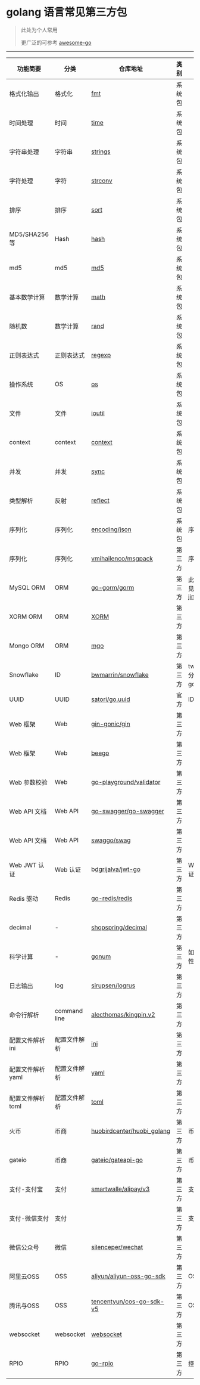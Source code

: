 # golang 语言常见第三方包

> 此处为个人常用
> 
> 更广泛的可参考 [awesome-go](https://github.com/avelino/awesome-go)

---

| 功能简要 | 分类 | 仓库地址 | 类别 | 备注 |
| --- | --- | --- | --- | --- | 
| 格式化输出 | 格式化 | [fmt](https://github.com/golang/go/tree/master/src/fmt) | 系统包 | 
| 时间处理 | 时间 | [time](https://github.com/golang/go/tree/master/src/time) | 系统包 |
| 字符串处理 | 字符串 | [strings](https://github.com/golang/go/tree/master/src/strings) | 系统包 | 
| 字符处理 | 字符 | [strconv](https://github.com/golang/go/tree/master/src/strconv) | 系统包 | 
| 排序 | 排序 | [sort](https://golang.org/pkg/sort/) | 系统包
| MD5/SHA256等 | Hash | [hash](https://github.com/golang/go/tree/master/src/hash) | 系统包 | 
| md5 | md5 | [md5](https://golang.org/pkg/crypto/md5/) | 系统包 | 
| 基本数学计算  | 数学计算 | [math](https://github.com/golang/go/tree/master/src/math) | 系统包 |
| 随机数 | 数学计算 | [rand](https://golang.org/pkg/math/rand/) | 系统包 | 
| 正则表达式 | 正则表达式 | [regexp](https://golang.org/pkg/regexp/) | 系统包 | 
| 操作系统 | OS | [os](https://github.com/golang/go/tree/master/src/os) | 系统包 | 
| 文件 | 文件 | [ioutil](https://github.com/golang/go/tree/master/src/io/ioutil) | 系统包 | 
| context | context | [context](https://golang.org/pkg/context/) | 系统包 | 
| 并发 | 并发 | [sync](https://golang.org/pkg/sync/) | 系统包 | 
| 类型解析| 反射 | [reflect](https://golang.org/pkg/reflect/) | 系统包| 
| 序列化 |序列化| [encoding/json](https://github.com/golang/go/tree/master/src/encoding/json) | 系统包 | 序列化 |
| 序列化 | 序列化|[vmihailenco/msgpack](https://github.com/vmihailenco/msgpack) | 第三方 | 序列化 | [msgpack 官方](https://github.com/msgpack/msgpack-go) | 
| MySQL ORM | ORM | [go-gorm/gorm](https://github.com/go-gorm/gorm) |  第三方 | 此为V2, V1 见 [jinzhu/gorm](github.com/jinzhu/gorm) |
| XORM ORM | ORM | [XORM](xorm.io/xorm) | 第三方 | 
| Mongo ORM | ORM| [mgo](https://github.com/globalsign/mgo) | 第三方 | 
| Snowflake | ID |[bwmarrin/snowflake](github.com/bwmarrin/snowflake) | 第三方 | twitter 官方 分布式ID的go语言实现 | ID |
| UUID | UUID |[satori/go.uuid](github.com/satori/go.uuid) | 官方 | ID | 
| Web 框架 | Web |[gin-gonic/gin](github.com/gin-gonic/gin) | 第三方 |
| Web 框架 | Web | [beego](github.com/astaxie/beego) | 第三方 | 
| Web 参数校验 | Web |[go-playground/validator](github.com/go-playground/validator/v10) |  第三方 | 
| Web API 文档 | Web API |[go-swagger/go-swagger](https://github.com/go-swagger/go-swagger) | 第三方 |
| Web API 文档 | Web API |[swaggo/swag](https://github.com/swaggo/swag) | 第三方 | |
| Web JWT 认证 | Web 认证 | b[dgrijalva/jwt-go](github.com/dgrijalva/jwt-go) | 第三方 | Web 安全认证 |
| Redis 驱动 | Redis | [go-redis/redis](github.com/go-redis/redis/v7) | 第三方 | 
| decimal | - | [shopspring/decimal](github.com/shopspring/decimal) | 第三方 |
| 科学计算 | - | [gonum](gonum.org/v1/gonum/mat) | 第三方 | 如概率论/线性代数等 | 
| 日志输出 |log| [sirupsen/logrus](github.com/sirupsen/logrus) | 第三方 | 
| 命令行解析 | command line | [alecthomas/kingpin.v2](gopkg.in/alecthomas/kingpin.v2) |  第三方 |
| 配置文件解析 ini|配置文件解析| [ini](gopkg.in/ini.v1) |  第三方 | 
| 配置文件解析 yaml | 配置文件解析| [yaml](gopkg.in/yaml.v2) | 第三方
| 配置文件解析 toml | 配置文件解析 | [toml](https://github.com/BurntSushi/toml) | 第三方 | 
| 火币 | 币商|[huobirdcenter/huobi_golang](github.com/huobirdcenter/huobi_golang) |  第三方 | 币商
| gateio |币商|  [gateio/gateapi-go](github.com/gateio/gateapi-go/v5) | 第三方 | 币商
| 支付-支付宝 |支付| [smartwalle/alipay/v3](github.com/smartwalle/alipay/v3) | 第三方 |  支付 
| 支付-微信支付 | 支付|[]() | 第三方 | 支付
| 微信公众号 | 微信|[silenceper/wechat](github.com/silenceper/wechat/v2) | 第三方
| 阿里云OSS | OSS|[aliyun/aliyun-oss-go-sdk](github.com/aliyun/aliyun-oss-go-sdk) | 第三方 | OSS
| 腾讯与OSS | OSS|[tencentyun/cos-go-sdk-v5](github.com/tencentyun/cos-go-sdk-v5) | 第三方 | OSS
| websocket | websocket | [websocket](github.com/gorilla/websocket) | 第三方 | 
| RPIO | RPIO| [go-rpio](github.com/stianeikeland/go-rpio) |  第三方 | 控制树莓派 | 
